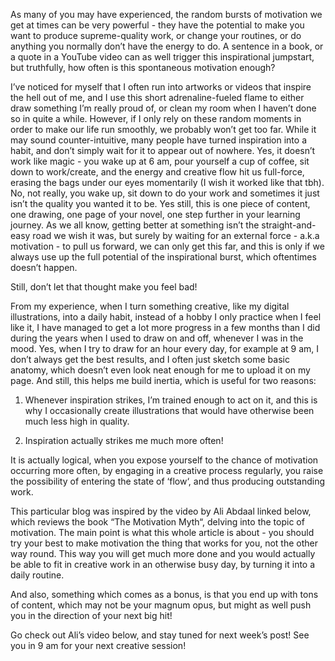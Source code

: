 As many of you may have experienced, the random bursts of motivation we get at times can be very powerful - they have the potential to make you want to produce supreme-quality work, or change your routines, or do anything you normally don’t have the energy to do. A sentence in a book, or a quote in a YouTube video can as well trigger this inspirational jumpstart, but truthfully, how often is this spontaneous motivation enough?

I’ve noticed for myself that I often run into artworks or videos that inspire the hell out of me, and I use this short adrenaline-fueled flame to either draw something I’m really proud of, or clean my room when I haven’t done so in quite a while. However, if I only rely on these random moments in order to make our life run smoothly, we probably won’t get too far. While it may sound counter-intuitive, many people have turned inspiration into a habit, and don’t simply wait for it to appear out of nowhere. Yes, it doesn’t work like magic - you wake up at 6 am, pour yourself a cup of coffee, sit down to work/create, and the energy and creative flow hit us full-force, erasing the bags under our eyes momentarily (I wish it worked like that tbh). No, not really, you wake up, sit down to do your work and sometimes it just isn’t the quality you wanted it to be. Yes still, this is one piece of content, one drawing, one page of your novel, one step further in your learning journey. As we all know, getting better at something isn’t the straight-and-easy road we wish it was, but surely by waiting for an external force - a.k.a motivation - to pull us forward, we can only get this far, and this is only if we always use up the full potential of the inspirational burst, which oftentimes doesn’t happen.

Still, don’t let that thought make you feel bad! 

From my experience, when I turn something creative, like my digital illustrations, into a daily habit, instead of a hobby I only practice when I feel like it, I have managed to get a lot more progress in a few months than I did during the years when I used to draw on and off, whenever I was in the mood. Yes, when I try to draw for an hour every day, for example at 9 am, I don’t always get the best results, and I often just sketch some basic anatomy, which doesn’t even look neat enough for me to upload it on my page. And still, this helps me build inertia, which is useful for two reasons:

1. Whenever inspiration strikes, I’m trained enough to act on it, and this is why I occasionally create illustrations that would have otherwise been much less high in quality.

2. Inspiration actually strikes me much more often!

It is actually logical, when you expose yourself to the chance of motivation occurring more often, by engaging in a creative process regularly, you raise the possibility of entering the state of ‘flow‘, and thus producing outstanding work. 

This particular blog was inspired by the video by Ali Abdaal linked below, which reviews the book “The Motivation Myth“, delving into the topic of motivation. The main point is what this whole article is about - you should try your best to make motivation the thing that works for you, not the other way round. This way you will get much more done and you would actually be able to fit in creative work in an otherwise busy day, by turning it into a daily routine. 

And also, something which comes as a bonus, is that you end up with tons of content, which may not be your magnum opus, but might as well push you in the direction of your next big hit!

Go check out Ali’s video below, and stay tuned for next week’s post! See you in 9 am for your next creative session!